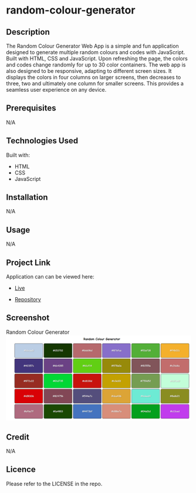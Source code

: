 # random-colour-generator

## Description
The Random Colour Generator Web App is a simple and fun application designed to generate multiple random colours and codes with JavaScript. Built with HTML, CSS and JavaScript. Upon refreshing the page, the colors and codes change randomly for up to 30 color containers. The web app is also designed to be responsive, adapting to different screen sizes. It displays the colors in four columns on larger screens, then decreases to three, two and ultimately one column for smaller screens. This provides a seamless user experience on any device.

## Prerequisites
N/A

## Technologies Used
Built with:
* HTML
* CSS
* JavaScript

## Installation
N/A

## Usage
N/A

## Project Link
Application can can be viewed here: 
* [Live](https://yvonnesarah.github.io/random-colour-generator/)

* [Repository](https://github.com/yvonnesarah/random-colour-generator)

## Screenshot
Random Colour Generator
![Screenshot](assets/images/random-colour-generator.png "Random Colour Generator")

## Credit
N/A

## Licence
Please refer to the LICENSE in the repo.
